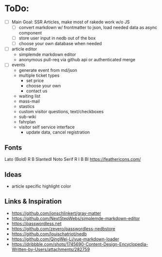 # ToDo:
- [ ] Main Goal: SSR Articles, make most of rakede work w/o JS
  - [ ] convert markdown w/ frontmatter to json, load needed data as async component
  - [ ] store user input in nedb out of the box
  - [ ] choose your own database when needed
- [ ] article editor
  - simplemde markdown editor
  - anonymous pull-req via github api or authenticated merge
- [ ] events
  - generate event from md/json
  - multiple ticket types
    - set price
    - choose your own
    - contact us
  - waiting list
  - mass-mail
  - stastics
  - custom visitor questions, text/checkboxes
  - sub-wiki
  - fahrplan
  - visitor self service interface
    - update data, cancel registration

## Fonts

Lato (Bold) R B SlantedI
Noto Serif R I B BI
https://feathericons.com/


## Ideas

- article specific highlight color


## Links & Inspiration

- https://github.com/jonschlinkert/gray-matter
- https://github.com/NextStepWebs/simplemde-markdown-editor
- https://passwordless.net
- https://github.com/zevero/passwordless-nedbstore
- https://github.com/louischatriot/nedb
- https://github.com/QingWei-Li/vue-markdown-loader
- https://dribbble.com/shots/1745690-Content-Design-Encyclopedia-Written-by-Users/attachments/282759
